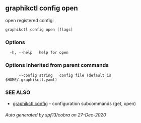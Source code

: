 ## graphikctl config open

open registered config: 

```
graphikctl config open [flags]
```

### Options

```
  -h, --help   help for open
```

### Options inherited from parent commands

```
      --config string   config file (default is $HOME/.graphikctl.yaml)
```

### SEE ALSO

* [graphikctl config](graphikctl_config.md)	 - configuration subcommands (get, open)

###### Auto generated by spf13/cobra on 27-Dec-2020
